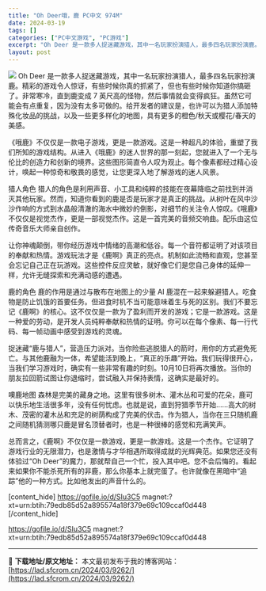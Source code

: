 ```yaml
---
title: "Oh Deer哦，鹿 PC中文 974M"
date: 2024-03-19
tags: []
categories: ["PC中文游戏", "PC游戏"]
excerpt: "Oh Deer 是一款多人捉迷藏游戏，其中一名玩家扮演猎人，最多四名玩家扮演鹿。精彩的游戏令人惊讶，有些时候你真的抓紧了，但也有些时候你知道你搞砸了。非常寒冷，直到鹿变成 7 英尺高的怪物，然后事情就会变得疯狂。虽然它可能会有点重复，因为没有太多可做的。给开发者的建议是，也许可以为猎人添加特殊化妆品&hellip;"
layout: post
---
```


<img class="aligncenter" src="https://cdn.akamai.steamstatic.com/steam/apps/2708450/header.jpg?t=1710518319" />
Oh Deer 是一款多人捉迷藏游戏，其中一名玩家扮演猎人，最多四名玩家扮演鹿。精彩的游戏令人惊讶，有些时候你真的抓紧了，但也有些时候你知道你搞砸了。非常寒冷，直到鹿变成 7 英尺高的怪物，然后事情就会变得疯狂。虽然它可能会有点重复，因为没有太多可做的。给开发者的建议是，也许可以为猎人添加特殊化妆品的挑战，以及一些更多样化的地图，具有更多的橙色/秋天或樱花/春天的美感。

《哦鹿》不仅仅是一款电子游戏，更是一款游戏。这是一种超凡的体验，重塑了我们所知的游戏结构。从进入《哦鹿》的迷人世界的那一刻起，您就进入了一个无与伦比的创造力和创新的境界。这些图形简直令人叹为观止。每个像素都经过精心设计，唤起一种惊奇和敬畏的感觉，让您更深入地了解游戏的迷人风景。

猎人角色
猎人的角色是利用声音、小工具和纯粹的技能在夜幕降临之前找到并消灭其他玩家。然而，知道你看到的鹿是否是玩家才是真正的挑战。从树叶在风中沙沙作响的方式到水晶般清澈的海水中微妙的倒影，对细节的关注令人惊叹。《哦鹿》不仅仅是视觉杰作，更是一部视觉杰作。这是一首完美的音频交响曲。配乐由这位传奇音乐大师亲自创作。

让你神魂颠倒，带你经历游戏中情绪的高潮和低谷。每一个音符都证明了对该项目的奉献和热情。游戏玩法才是《鹿啊》真正的亮点。机制如此流畅和直观，您甚至会忘记自己正在玩游戏。这些控件反应灵敏，就好像它们是您自己身体的延伸一样，允许无缝探索和充满动感的遭遇。

鹿的角色
鹿的作用是通过与散布在地图上的少量 AI 鹿混在一起来躲避猎人。吃食物是防止饥饿的首要任务。但进食时机不当可能意味着生与死的区别。我们不要忘记《鹿啊》的核心。这不仅仅是一款为了盈利而开发的游戏；它是一款游戏。这是一种爱的劳动，是开发人员纯粹奉献和热情的证明。你可以在每个像素、每一行代码、每一帧动画中感受到游戏的灵魂。

捉迷藏“鹿与猎人”，营造压力派对。当你险些逃脱猎人的箭时，用你的方式避免死亡。与其他鹿融为一体，希望能活到晚上，“真正的乐趣”开始。我们玩得很开心，当我们学习游戏时，确实有一些非常有趣的时刻。10月10日将再次播放。当你的朋友拉回箭试图让你退缩时，尝试融入并保持表情，这确实是最好的。

噢鹿地图
森林是完美的藏身之地。这里有很多树木、灌木丛和可爱的花朵，鹿可以快乐地生活很多年，没有任何忧虑。也就是说，直到狩猎季节开始……高大的树木、茂密的灌木丛和充足的树荫构成了完美的伏击。作为猎人，当你在三只随机鹿之间随机猜测哪只鹿是冒名顶替者时，也是一种很棒的感觉和充满笑声。

总而言之，《鹿啊》不仅仅是一款游戏，更是一款游戏。这是一个杰作。它证明了游戏行业的无限潜力，也是激情与才华相遇所取得成就的光辉典范。如果您还没有体验过“Oh Deer”的魔力，那就帮自己一个忙，投入其中吧。您不会后悔的。看起来如果你不能杀死所有的非鹿，那么你基本上就完蛋了。也许就像在黑暗中“追踪”他的一种方式。比如他发出的声音什么的。

[content_hide]
https://gofile.io/d/SIu3C5
magnet:?xt=urn:btih:79edb85d52a895574a18f379e69c109ccaf0d448
[/content_hide]

<!--wechatfans start-->
https://gofile.io/d/SIu3C5
magnet:?xt=urn:btih:79edb85d52a895574a18f379e69c109ccaf0d448
<!--wechatfans end-->

---
📖 **下载地址/原文地址：** 本文最初发布于我的博客网站：[https://lad.sfcrom.cn/2024/03/9262/](https://lad.sfcrom.cn/2024/03/9262/)

